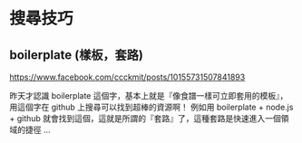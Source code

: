 # 搜尋技巧

## boilerplate (樣板，套路)

https://www.facebook.com/ccckmit/posts/10155731507841893

昨天才認識 boilerplate 這個字，基本上就是『像食譜一樣可立即套用的模板』，用這個字在 github 上搜尋可以找到超棒的資源啊！
例如用 boilerplate + node.js + github 就會找到這個，這就是所謂的『套路』了，這種套路是快速進入一個領域的捷徑 ...

